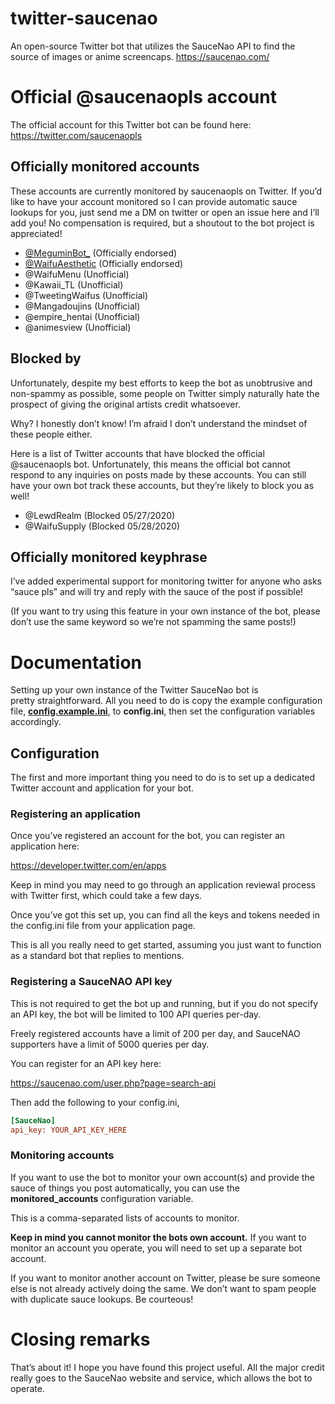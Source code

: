 # twitter-saucenao
An open-source Twitter bot that utilizes the SauceNao API to find the source of images or anime screencaps.
https://saucenao.com/

# Official @saucenaopls account
The official account for this Twitter bot can be found here:
https://twitter.com/saucenaopls

## Officially monitored accounts
These accounts are currently monitored by saucenaopls on Twitter. If you’d like to have your account monitored so I can provide automatic sauce lookups for you, just send me a DM on twitter or open an issue here and I’ll add you! No compensation is required, but a shoutout to the bot project is appreciated!

* [@MeguminBot_](https://twitter.com/MeguminBot_) (Officially endorsed)
* [@WaifuAesthetic](https://twitter.com/WaifuAesthetic) (Officially endorsed)
* @WaifuMenu (Unofficial)
* @Kawaii_TL (Unofficial)
* @TweetingWaifus (Unofficial)
* @Mangadoujins (Unofficial)
* @empire_hentai (Unofficial)
* @animesview (Unofficial)

## Blocked by
Unfortunately, despite my best efforts to keep the bot as unobtrusive and non-spammy as possible, some people on Twitter simply naturally hate the prospect of giving the original artists credit whatsoever.

Why? I honestly don’t know! I’m afraid I don’t understand the mindset of these people either.

Here is a list of Twitter accounts that have blocked the official @saucenaopls bot. Unfortunately, this means the official bot cannot respond to any inquiries on posts made by these accounts. You can still have your own bot track these accounts, but they’re likely to block you as well!

* @LewdRealm (Blocked 05/27/2020)
* @WaifuSupply (Blocked 05/28/2020)

## Officially monitored keyphrase
I’ve added experimental support for monitoring twitter for anyone who asks “sauce pls” and will try and reply with the sauce of the post if possible!

(If you want to try using this feature in your own instance of the bot, please don’t use the same keyword so we’re not spamming the same posts!)

# Documentation
Setting up your own instance of the Twitter SauceNao bot is pretty straightforward. All you need to do is copy the example configuration file, [**config.example.ini**](https://github.com/FujiMakoto/twitter-saucenao/blob/master/config.example.ini), to **config.ini**, then set the configuration variables accordingly.

## Configuration
The first and more important thing you need to do is to set up a dedicated Twitter account and application for your bot.

### Registering an application
Once you’ve registered an account for the bot, you can register an application here:

https://developer.twitter.com/en/apps

Keep in mind you may need to go through an application reviewal process with Twitter first, which could take a few days.

Once you’ve got this set up, you can find all the keys and tokens needed in the config.ini file from your application page.

This is all you really need to get started, assuming you just want to function as a standard bot that replies to mentions.

### Registering a SauceNAO API key
This is not required to get the bot up and running, but if you do not specify an API key, the bot will be limited to 100 API queries per-day.

Freely registered accounts have a limit of 200 per day, and SauceNAO supporters have a limit of 5000 queries per day.

You can register for an API key here:

https://saucenao.com/user.php?page=search-api

Then add the following to your config.ini,

```ini
[SauceNao]
api_key: YOUR_API_KEY_HERE
```

### Monitoring accounts
If you want to use the bot to monitor your own account(s) and provide the sauce of things you post automatically, you can use the **monitored_accounts** configuration variable.

This is a comma-separated lists of accounts to monitor.

**Keep in mind you cannot monitor the bots own account.** If you want to monitor an account you operate, you will need to set up a separate bot account.

If you want to monitor another account on Twitter, please be sure someone else is not already actively doing the same. We don’t want to spam people with duplicate sauce lookups. Be courteous!

# Closing remarks
That’s about it! I hope you have found this project useful. All the major credit really goes to the SauceNao website and service, which allows the bot to operate.
